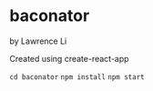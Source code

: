 # baconator

by Lawrence Li

Created using create-react-app

`cd baconator`
`npm install`
`npm start`
